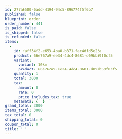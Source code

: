 ```yaml
---
id: 277a6500-6add-4194-94c5-896774f5f6b7
published: false
blueprint: order
order_number: 441
is_paid: false
is_shipped: false
is_refunded: false
items:
  -
    id: faff34f2-e653-4ba0-b371-fac4dfd5e22a
    product: 66e767a9-ee34-4dc4-8681-d09bb59f0cf5
    variant:
      variant: 10km
      product: 66e767a9-ee34-4dc4-8681-d09bb59f0cf5
    quantity: 1
    total: 3000
    tax:
      amount: 0
      rate: 0
      price_includes_tax: true
    metadata: {  }
grand_total: 3000
items_total: 3000
tax_total: 0
shipping_total: 0
coupon_total: 0
title: ' '
---
```

